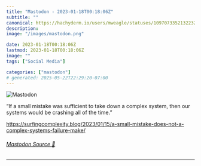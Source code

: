 ```yaml
---
title: "Mastodon - 2023-01-18T00:18:06Z"
subtitle: ""
canonical: https://hachyderm.io/users/mweagle/statuses/109707335213223274
description:
image: "/images/mastodon.png"

date: 2023-01-18T00:18:06Z
lastmod: 2023-01-18T00:18:06Z
image: ""
tags: ["Social Media"]

categories: ["mastodon"]
# generated: 2025-05-22T22:29:20-07:00
---
```

![Mastodon](/images/mastodon.png)

<p>“If a small mistake was sufficient to take down a complex system, then our systems would be crashing all of the time.”</p><p><a href="https://surfingcomplexity.blog/2023/01/15/a-small-mistake-does-not-a-complex-systems-failure-make/" target="_blank" rel="nofollow noopener noreferrer" translate="no"><span class="invisible">https://</span><span class="ellipsis">surfingcomplexity.blog/2023/01</span><span class="invisible">/15/a-small-mistake-does-not-a-complex-systems-failure-make/</span></a></p>


###### [Mastodon Source 🐘](https://hachyderm.io/@mweagle/109707335213223274)

___

